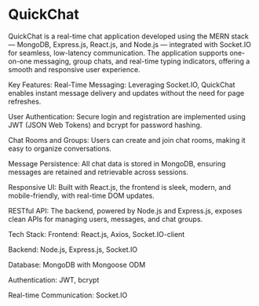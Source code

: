 # QuickChat
QuickChat is a real-time chat application developed using the MERN stack — MongoDB, Express.js, React.js, and Node.js — integrated with Socket.IO for seamless, low-latency communication. The application supports one-on-one messaging, group chats, and real-time typing indicators, offering a smooth and responsive user experience.

Key Features:
Real-Time Messaging: Leveraging Socket.IO, QuickChat enables instant message delivery and updates without the need for page refreshes.

User Authentication: Secure login and registration are implemented using JWT (JSON Web Tokens) and bcrypt for password hashing.

Chat Rooms and Groups: Users can create and join chat rooms, making it easy to organize conversations.

Message Persistence: All chat data is stored in MongoDB, ensuring messages are retained and retrievable across sessions.

Responsive UI: Built with React.js, the frontend is sleek, modern, and mobile-friendly, with real-time DOM updates.

RESTful API: The backend, powered by Node.js and Express.js, exposes clean APIs for managing users, messages, and chat groups.

Tech Stack:
Frontend: React.js, Axios, Socket.IO-client

Backend: Node.js, Express.js, Socket.IO

Database: MongoDB with Mongoose ODM

Authentication: JWT, bcrypt

Real-time Communication: Socket.IO
